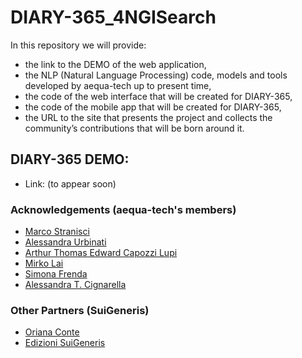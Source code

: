 # DIARY-365_4NGISearch

In this repository we will provide:
* the link to the DEMO of the web application, 
* the NLP (Natural Language Processing) code, models and tools developed by aequa-tech up to present time,
* the code of the web interface that will be created for DIARY-365,
* the code of the mobile app that will be created for DIARY-365, 
* the URL to the site that presents the project and collects the community’s contributions that will be born around it.

 
## DIARY-365 DEMO:
* Link: (to appear soon)


### Acknowledgements (aequa-tech's members)
* [Marco Stranisci](https://www.unito.it/persone/mstranis)
* [Alessandra Urbinati](https://www.networkscienceinstitute.org/people/alessandra-urbinati)
* [Arthur Thomas Edward Capozzi Lupi](https://www.unito.it/persone/acapozzi)
* [Mirko Lai](http://www.di.unito.it/~lai/)
* [Simona Frenda](https://www.unito.it/persone/sfrenda)
* [Alessandra T. Cignarella](https://www.unito.it/persone/acignare)

### Other Partners (SuiGeneris)
* [Oriana Conte](https://www.linkedin.com/in/orianasuigeneris/)
* [Edizioni SuiGeneris](https://edizionisuigeneris.it/)
